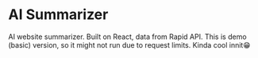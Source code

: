 # AI Summarizer

AI website summarizer. Built on React, data from Rapid API. This is demo (basic) version, so it might not run due to request limits.
Kinda cool innit😁
